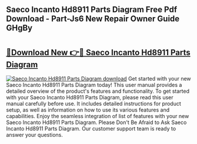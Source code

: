 ## Saeco Incanto Hd8911 Parts Diagram Free Pdf Download - Part-Js6 New Repair Owner Guide GHgBy

# <h2><a href="http://dfi02bf.blite.top/?on=Saeco+Incanto+Hd8911+Parts+Diagram">🔗Download New 👉🔴 Saeco Incanto Hd8911 Parts Diagram</a></h2>

[![Saeco Incanto Hd8911 Parts Diagram download](https://i.imgur.com/lujVjoI.png)](http://dfi02bf.blite.top/?on=Saeco+Incanto+Hd8911+Parts+Diagram)
Get started with your new Saeco Incanto Hd8911 Parts Diagram today! This user manual provides a detailed overview of the product's features and functionality. To get started with your Saeco Incanto Hd8911 Parts Diagram, please read this user manual carefully before use. It includes detailed instructions for product setup, as well as information on how to use its various features and capabilities. Enjoy the seamless integration of list of features with your new Saeco Incanto Hd8911 Parts Diagram. Please Don't Be Afraid to Ask Saeco Incanto Hd8911 Parts Diagram. Our customer support team is ready to answer your questions.
